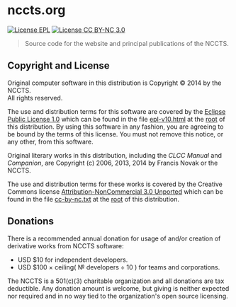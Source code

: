 nccts.org
=========

[![License EPL](https://img.shields.io/badge/license-EPL-brightgreen.svg?style=flat)](http://opensource.org/licenses/EPL-1.0)
[![License CC BY-NC 3.0](https://img.shields.io/badge/license-CC%20BY--NC%203.0-brightgreen.svg?style=flat)](http://creativecommons.org/licenses/by-nc/3.0/legalcode)

> Source code for the website and principal publications of the NCCTS.

## Copyright and License

Original computer software in this distribution is Copyright &copy; 2014 by the NCCTS.<br>All rights reserved.

The use and distribution terms for this software are covered by the [Eclipse Public License 1.0](http://opensource.org/licenses/eclipse-1.0.php) which can be found in the file [epl-v10.html](http://nccts.github.io/nccts.org/epl-v10.html) at the [root](https://github.com/NCCTS/nccts.org/tree/master/) of this distribution. By using this software in any fashion, you are agreeing to be bound by the terms of this license. You must not remove this notice, or any other, from this software.

Original literary works in this distribution, including the *CLCC Manual* and *Companion*, are Copyright (c) 2006, 2013, 2014 by Francis Novak or the NCCTS.

The use and distribution terms for these works is covered by the Creative Commons license [Attribution-NonCommercial 3.0 Unported](http://creativecommons.org/licenses/by-nc/3.0/legalcode) which can be found in the file [cc-by-nc.txt](http://nccts.github.io/nccts.org/cc-by-nc.txt) at the [root](https://github.com/NCCTS/nccts.org/tree/master/) of this distribution.

## Donations

There is a recommended annual donation for usage of and/or creation of derivative works from NCCTS software:

* USD &#36;10 for independent developers.
* USD &#36;100 &#215; ceiling&#40; &#8470; developers &#247; 10 &#41; for teams and corporations.

The NCCTS is a 501(c)(3) charitable organization and all donations are tax deductible. Any donation amount is welcome, but giving is neither expected nor required and in no way tied to the organization's open source licensing.
